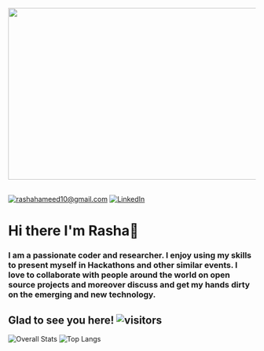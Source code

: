 <img src="https://i.ibb.co/N22QmqF/rasha-git.gif" height="350" width = "900" align="center"><br>
<br>

<a href="mailto:rashahameed10@gmail.com">![rashahameed10@gmail.com](https://img.shields.io/badge/Gmail-D14836?style=for-the-badge&logo=gmail&logoColor=white)</a>
<a href="<https://www.linkedin.com/in/rasha-472247198/>">![LinkedIn](https://img.shields.io/badge/LinkedIn-0077B5?style=for-the-badge&logo=linkedin&logoColor=white)</a>


# Hi there I'm Rasha👋



### I am a passionate coder and researcher. I enjoy using my skills to present myself in Hackathons and other similar events. I love to collaborate with people around the world on open source projects and moreover discuss and get my hands dirty on the emerging and new technology.


## Glad to see you here! <span>![visitors](https://visitor-badge.glitch.me/badge?page_id=${rashafathima})</span>  

![Overall Stats](https://github-readme-stats.vercel.app/api?username=rashafathima&count_private=true&show_icons=true&hide=contribs)
![Top Langs](https://github-readme-stats.vercel.app/api/top-langs/?username=laxmena&layout=compact)

<!--
**rashafathima/rashafathima** is a ✨ _special_ ✨ repository because its `README.md` (this file) appears on your GitHub profile.

Here are some ideas to get you started:

- 🔭 I’m currently working on ...
- 🌱 I’m currently learning ...
- 👯 I’m looking to collaborate on ...
- 🤔 I’m looking for help with ...
- 💬 Ask me about ...
- 📫 How to reach me: ...
- 😄 Pronouns: ...
- ⚡ Fun fact: ...
-->
